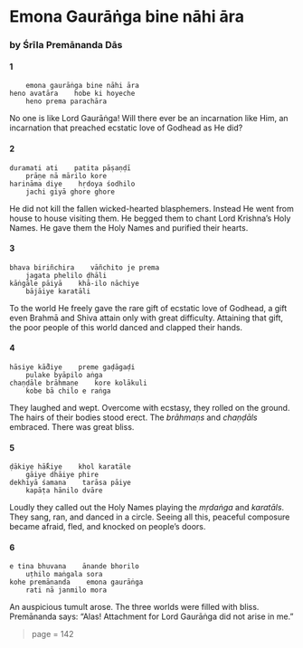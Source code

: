 # Emona Gaurāṅga bine nāhi āra

### by Śrīla Premānanda Dās

#### 1

        emona gaurāṅga bine nāhi āra
    heno avatāra    hobe ki hoyeche
        heno prema parachāra

No one is like Lord Gaurāṅga! Will there ever be an incarnation like Him, an incarnation that preached ecstatic love of Godhead as He did?

#### 2

    duramati ati    patita pāṣaṇḍī
        prāṇe nā mārilo kore
    harināma diye    hṛdoya śodhilo
        jachi giyā ghore ghore

He did not kill the fallen wicked-hearted blasphemers. Instead He went from house to house visiting them. He begged them to chant Lord Krishna’s Holy Names. He gave them the Holy Names and purified their hearts.

#### 3

    bhava biriñchira    vāñchito je prema
        jagata phelilo ḍhāli
    kāṅgāle pāiyā    khā-ilo nāchiye
        bājāiye karatāli

To the world He freely gave the rare gift of ecstatic love of Godhead, a gift even Brahmā and Shiva attain only with great difficulty. Attaining that gift, the poor people of this world danced and clapped their hands.

#### 4

    hāsiye kā̐diye    preme gaḍāgaḍi
        pulake byāpilo aṅga
    chaṇḍāle brāhmaṇe    kore kolākuli
        kobe bā chilo e raṅga

They laughed and wept. Overcome with ecstasy, they rolled on the ground. The hairs of their bodies stood erect. The *brāhmaṇs* and *chaṇḍāls* embraced. There was great bliss.

#### 5

    ḍākiye hā̐kiye    khol karatāle
        gāiye dhāiye phire
    dekhiyā śamana    tarāsa pāiye
        kapāṭa hānilo dvāre

Loudly they called out the Holy Names playing the *mṛdaṅga* and *karatāls*. They sang, ran, and danced in a circle. Seeing all this, peaceful composure became afraid, fled, and knocked on people’s doors.

#### 6

    e tina bhuvana    ānande bhorilo
        uṭhilo maṅgala sora
    kohe premānanda    emona gaurāṅga
        rati nā janmilo mora

An auspicious tumult arose. The three worlds were filled with bliss. Premānanda says: “Alas! Attachment for Lord Gaurāṅga did not arise in me.”


> page = 142